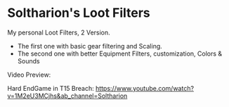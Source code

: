 # Soltharion's Loot Filters

My personal Loot Filters, 2 Version.

- The first one with basic gear filtering and Scaling.
- The second one with better Equipment Filters, customization, Colors & Sounds

Video Preview:

Hard EndGame in T15 Breach: https://www.youtube.com/watch?v=1M2eU3MCjhs&ab_channel=Soltharion
